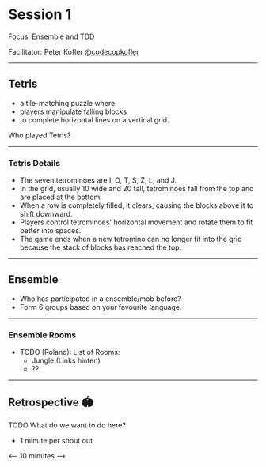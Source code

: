 # Session 1

Focus: Ensemble and TDD

Facilitator: Peter Kofler [@codecopkofler](https://x.com/codecopkofler)

---

## Tetris

- a tile-matching puzzle where
- players manipulate falling blocks
- to complete horizontal lines on a vertical grid.

Who played Tetris?

---

### Tetris Details

- The seven tetrominoes are I, O, T, S, Z, L, and J.
- In the grid, usually 10 wide and 20 tall, tetrominoes fall from the top and are placed at the bottom.
- When a row is completely filled, it clears, causing the blocks above it to shift downward.
- Players control tetrominoes' horizontal movement and rotate them to fit better into spaces.
- The game ends when a new tetromino can no longer fit into the grid because the stack of blocks has reached the top.

---

## Ensemble

- Who has participated in a ensemble/mob before?
- Form 6 groups based on your favourite language.

---

### Ensemble Rooms

- TODO (Roland): List of Rooms:
    - Jungle (Links hinten)
    - ??

---

## Retrospective 🏟️

TODO What do we want to do here?
- 1 minute per shout out

<-- 10 minutes -->
